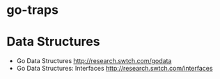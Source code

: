 # go-traps

# Data Structures

- Go Data Structures http://research.swtch.com/godata
- Go Data Structures: Interfaces http://research.swtch.com/interfaces
